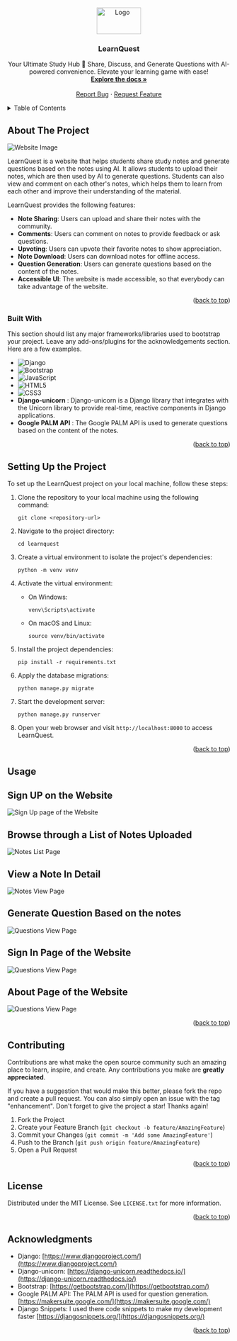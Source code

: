 
<a name="readme-top"></a>


<!-- PROJECT LOGO -->
<br />
<div align="center">
  <a href="https://github.com/bcsamrudh/LearnQuest/blob/main/Images/logo.png">
    <img src="Images/logo.png" alt="Logo" width="100" height="60">
  </a>

  <h3 align="center">LearnQuest</h3>

  <p align="center">
    Your Ultimate Study Hub 📖 Share, Discuss, and Generate Questions with AI-powered convenience. Elevate your learning game with ease!
    <br />
    <a href="https://github.com/bcsamrudh/LearnQuest"><strong>Explore the docs »</strong></a>
    <br />
    <br />
    <a href="https://github.com/bcsamrudh/LearnQuest/issues">Report Bug</a>
    ·
    <a href="https://github.com/bcsamrudh/LearnQuest/issues">Request Feature</a>
  </p>
</div>



<!-- TABLE OF CONTENTS -->
<details>
  <summary>Table of Contents</summary>
  <ol>
    <li>
      <a href="#about-the-project">About The Project</a>
      <ul>
        <li><a href="#built-with">Built With</a></li>
      </ul>
    </li>
    <li>
      <a href="#setting-up-the-project">Setting Up the Project</a>
    </li>
    <li><a href="#contributing">Contributing</a></li>
    <li><a href="#license">License</a></li>
    <li><a href="#acknowledgments">Acknowledgments</a></li>
  </ol>
</details>



<!-- ABOUT THE PROJECT -->
## About The Project

<img src="Images/NOTES_LIST Page.png" alt="Website Image">

LearnQuest is a website that helps students share study notes and generate questions based on the notes using AI. It allows students to upload their notes, which are then used by AI to generate questions. Students can also view and comment on each other's notes, which helps them to learn from each other and improve their understanding of the material.

LearnQuest provides the following features:

- **Note Sharing**: Users can upload and share their notes with the community.
- **Comments**: Users can comment on notes to provide feedback or ask questions.
- **Upvoting**: Users can upvote their favorite notes to show appreciation.
- **Note Download**: Users can download notes for offline access.
- **Question Generation**: Users can generate questions based on the content of the notes.
- **Accessible UI**: The website is made accessible, so that everybody can take advantage of the website.

<p align="right">(<a href="#readme-top">back to top</a>)</p>



### Built With

This section should list any major frameworks/libraries used to bootstrap your project. Leave any add-ons/plugins for the acknowledgements section. Here are a few examples.

* ![Django](https://img.shields.io/badge/django-%23092E20.svg?style=for-the-badge&logo=django&logoColor=white)
* ![Bootstrap](https://img.shields.io/badge/bootstrap-%238511FA.svg?style=for-the-badge&logo=bootstrap&logoColor=white)
* ![JavaScript](https://img.shields.io/badge/javascript-%23323330.svg?style=for-the-badge&logo=javascript&logoColor=%23F7DF1E)
* ![HTML5](https://img.shields.io/badge/html5-%23E34F26.svg?style=for-the-badge&logo=html5&logoColor=white)
* ![CSS3](https://img.shields.io/badge/css3-%231572B6.svg?style=for-the-badge&logo=css3&logoColor=white)
* **Django-unicorn** : Django-unicorn is a Django library that integrates with the Unicorn library to provide real-time, reactive components in Django applications.
* **Google PALM API** : The Google PALM API is used to generate questions based on the content of the notes.


<p align="right">(<a href="#readme-top">back to top</a>)</p>



<!-- GETTING STARTED -->
## Setting Up the Project

To set up the LearnQuest project on your local machine, follow these steps:

1. Clone the repository to your local machine using the following command:

   ```
   git clone <repository-url>
   ```

1. Navigate to the project directory:

   ```
   cd learnquest
   ```

1. Create a virtual environment to isolate the project's dependencies:

   ```
   python -m venv venv
   ```

1. Activate the virtual environment:

   - On Windows:

     ```
     venv\Scripts\activate
     ```

   - On macOS and Linux:

     ```
     source venv/bin/activate
     ```

1. Install the project dependencies:

   ```
   pip install -r requirements.txt
   ```

1. Apply the database migrations:

   ```
   python manage.py migrate
   ```

1. Start the development server:

   ```
   python manage.py runserver
   ```

1. Open your web browser and visit `http://localhost:8000` to access LearnQuest.

<p align="right">(<a href="#readme-top">back to top</a>)</p>



<!-- USAGE EXAMPLES -->
## Usage

## Sign UP on the Website
<img src="Images/SIGN_UP Page.png" alt="Sign Up page of the Website">

## Browse through a List of Notes Uploaded
<img src="Images/NOTES_LIST Page.png" alt="Notes List Page">

## View a Note In Detail
<img src="Images/NOTES_VIEW Page.png" alt="Notes View Page">

## Generate Question Based on the notes
<img src="Images/QUESTIONS_VIEW Page.png" alt="Questions View Page">

## Sign In Page of the Website
<img src="Images/SIGN_IN Page.png" alt="Questions View Page">

## About Page of the Website
<img src="Images/ABOUT Page.png" alt="Questions View Page">

<p align="right">(<a href="#readme-top">back to top</a>)</p>




<!-- CONTRIBUTING -->
## Contributing

Contributions are what make the open source community such an amazing place to learn, inspire, and create. Any contributions you make are **greatly appreciated**.

If you have a suggestion that would make this better, please fork the repo and create a pull request. You can also simply open an issue with the tag "enhancement".
Don't forget to give the project a star! Thanks again!

1. Fork the Project
2. Create your Feature Branch (`git checkout -b feature/AmazingFeature`)
3. Commit your Changes (`git commit -m 'Add some AmazingFeature'`)
4. Push to the Branch (`git push origin feature/AmazingFeature`)
5. Open a Pull Request

<p align="right">(<a href="#readme-top">back to top</a>)</p>



<!-- LICENSE -->
## License

Distributed under the MIT License. See `LICENSE.txt` for more information.

<p align="right">(<a href="#readme-top">back to top</a>)</p>




<!-- ACKNOWLEDGMENTS -->
## Acknowledgments

- Django: [https://www.djangoproject.com/](https://www.djangoproject.com/)
- Django-unicorn: [https://django-unicorn.readthedocs.io/](https://django-unicorn.readthedocs.io/)
- Bootstrap: [https://getbootstrap.com/](https://getbootstrap.com/)
- Google PALM API: The PALM API is used for question generation. [https://makersuite.google.com/](https://makersuite.google.com/)
- Django Snippets: I used there code snippets to make my development faster [https://djangosnippets.org/](https://djangosnippets.org/)


<p align="right">(<a href="#readme-top">back to top</a>)</p>
